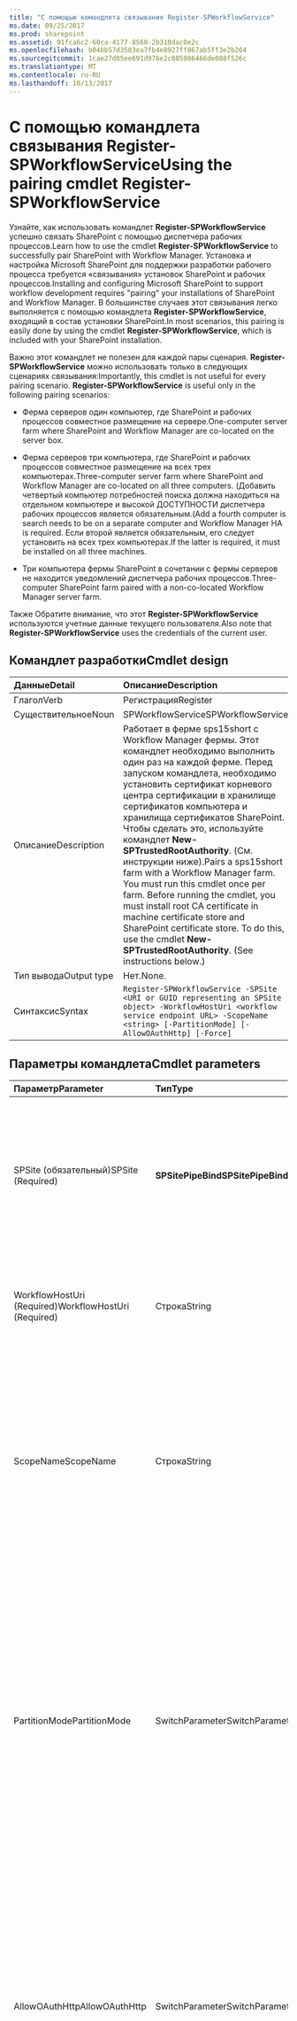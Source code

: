 ```yaml
---
title: "С помощью командлета связывания Register-SPWorkflowService"
ms.date: 09/25/2017
ms.prod: sharepoint
ms.assetid: 91fca6c2-60ca-4177-8560-2b310dac0e2c
ms.openlocfilehash: b04bb57d3583ea7fb4e8927ff867ab5ff3e2b264
ms.sourcegitcommit: 1cae27d85ee691d976e2c085986466de088f526c
ms.translationtype: MT
ms.contentlocale: ru-RU
ms.lasthandoff: 10/13/2017
---
```

# <a name="using-the-pairing-cmdlet-register-spworkflowservice"></a><span data-ttu-id="07e65-102">С помощью командлета связывания Register-SPWorkflowService</span><span class="sxs-lookup"><span data-stu-id="07e65-102">Using the pairing cmdlet Register-SPWorkflowService</span></span>
<span data-ttu-id="07e65-103">Узнайте, как использовать командлет **Register-SPWorkflowService** успешно связать SharePoint с помощью диспетчера рабочих процессов.</span><span class="sxs-lookup"><span data-stu-id="07e65-103">Learn how to use the cmdlet **Register-SPWorkflowService** to successfully pair SharePoint with Workflow Manager.</span></span>
<span data-ttu-id="07e65-104">Установка и настройка Microsoft SharePoint для поддержки разработки рабочего процесса требуется «связывания» установок SharePoint и рабочих процессов.</span><span class="sxs-lookup"><span data-stu-id="07e65-104">Installing and configuring Microsoft SharePoint to support workflow development requires "pairing" your installations of SharePoint and Workflow Manager.</span></span> <span data-ttu-id="07e65-105">В большинстве случаев этот связывания легко выполняется с помощью командлета **Register-SPWorkflowService**, входящий в состав установки SharePoint.</span><span class="sxs-lookup"><span data-stu-id="07e65-105">In most scenarios, this pairing is easily done by using the cmdlet **Register-SPWorkflowService**, which is included with your SharePoint installation.</span></span>
  
    
    

<span data-ttu-id="07e65-p102">Важно этот командлет не полезен для каждой пары сценария. **Register-SPWorkflowService** можно использовать только в следующих сценариях связывания:</span><span class="sxs-lookup"><span data-stu-id="07e65-p102">Importantly, this cmdlet is not useful for every pairing scenario. **Register-SPWorkflowService** is useful only in the following pairing scenarios:</span></span>
- <span data-ttu-id="07e65-108">Ферма серверов один компьютер, где SharePoint и рабочих процессов совместное размещение на сервере.</span><span class="sxs-lookup"><span data-stu-id="07e65-108">One-computer server farm where SharePoint and Workflow Manager are co-located on the server box.</span></span>
    
  
- <span data-ttu-id="07e65-109">Ферма серверов три компьютера, где SharePoint и рабочих процессов совместное размещение на всех трех компьютерах.</span><span class="sxs-lookup"><span data-stu-id="07e65-109">Three-computer server farm where SharePoint and Workflow Manager are co-located on all three computers.</span></span> <span data-ttu-id="07e65-110">(Добавить четвертый компьютер потребностей поиска должна находиться на отдельном компьютере и высокой ДОСТУПНОСТИ диспетчера рабочих процессов является обязательным.</span><span class="sxs-lookup"><span data-stu-id="07e65-110">(Add a fourth computer is search needs to be on a separate computer and Workflow Manager HA is required.</span></span> <span data-ttu-id="07e65-111">Если второй является обязательным, его следует установить на всех трех компьютерах.</span><span class="sxs-lookup"><span data-stu-id="07e65-111">If the latter is required, it must be installed on all three machines.</span></span>
    
  
- <span data-ttu-id="07e65-112">Три компьютера фермы SharePoint в сочетании с фермы серверов не находится уведомлений диспетчера рабочих процессов.</span><span class="sxs-lookup"><span data-stu-id="07e65-112">Three-computer SharePoint farm paired with a non-co-located Workflow Manager server farm.</span></span>
    
  
<span data-ttu-id="07e65-113">Также Обратите внимание, что этот **Register-SPWorkflowService** используются учетные данные текущего пользователя.</span><span class="sxs-lookup"><span data-stu-id="07e65-113">Also note that **Register-SPWorkflowService** uses the credentials of the current user.</span></span>
## <a name="cmdlet-design"></a><span data-ttu-id="07e65-114">Командлет разработки</span><span class="sxs-lookup"><span data-stu-id="07e65-114">Cmdlet design</span></span>





|<span data-ttu-id="07e65-115">**Данные**</span><span class="sxs-lookup"><span data-stu-id="07e65-115">**Detail**</span></span>|<span data-ttu-id="07e65-116">**Описание**</span><span class="sxs-lookup"><span data-stu-id="07e65-116">**Description**</span></span>|
|:-----|:-----|
|<span data-ttu-id="07e65-117">Глагол</span><span class="sxs-lookup"><span data-stu-id="07e65-117">Verb</span></span>  <br/> |<span data-ttu-id="07e65-118">Регистрация</span><span class="sxs-lookup"><span data-stu-id="07e65-118">Register</span></span>  <br/> |
|<span data-ttu-id="07e65-119">Существительное</span><span class="sxs-lookup"><span data-stu-id="07e65-119">Noun</span></span>  <br/> |<span data-ttu-id="07e65-120">SPWorkflowService</span><span class="sxs-lookup"><span data-stu-id="07e65-120">SPWorkflowService</span></span>  <br/> |
|<span data-ttu-id="07e65-121">Описание</span><span class="sxs-lookup"><span data-stu-id="07e65-121">Description</span></span>  <br/> |<span data-ttu-id="07e65-p104">Работает в ферме sps15short с Workflow Manager фермы. Этот командлет необходимо выполнить один раз на каждой ферме. Перед запуском командлета, необходимо установить сертификат корневого центра сертификации в хранилище сертификатов компьютера и хранилища сертификатов SharePoint. Чтобы сделать это, используйте командлет **New-SPTrustedRootAuthority**. (См. инструкции ниже).</span><span class="sxs-lookup"><span data-stu-id="07e65-p104">Pairs a sps15short farm with a Workflow Manager farm. You must run this cmdlet once per farm. Before running the cmdlet, you must install root CA certificate in machine certificate store and SharePoint certificate store. To do this, use the cmdlet **New-SPTrustedRootAuthority**. (See instructions below.)  </span></span><br/> |
|<span data-ttu-id="07e65-127">Тип вывода</span><span class="sxs-lookup"><span data-stu-id="07e65-127">Output type</span></span>  <br/> |<span data-ttu-id="07e65-128">Нет.</span><span class="sxs-lookup"><span data-stu-id="07e65-128">None.</span></span>  <br/> |
|<span data-ttu-id="07e65-129">Синтаксис</span><span class="sxs-lookup"><span data-stu-id="07e65-129">Syntax</span></span>  <br/> | `Register-SPWorkflowService -SPSite <URI or GUID representing an SPSite object> -WorkflowHostUri <workflow service endpoint URL> -ScopeName <string> [-PartitionMode] [-AllowOAuthHttp] [-Force]` <br/> |
   

## <a name="cmdlet-parameters"></a><span data-ttu-id="07e65-130">Параметры командлета</span><span class="sxs-lookup"><span data-stu-id="07e65-130">Cmdlet parameters</span></span>



|<span data-ttu-id="07e65-131">**Параметр**</span><span class="sxs-lookup"><span data-stu-id="07e65-131">**Parameter**</span></span>|<span data-ttu-id="07e65-132">**Тип**</span><span class="sxs-lookup"><span data-stu-id="07e65-132">**Type**</span></span>|<span data-ttu-id="07e65-133">**Описание**</span><span class="sxs-lookup"><span data-stu-id="07e65-133">**Description**</span></span>|
|:-----|:-----|:-----|
|<span data-ttu-id="07e65-134">SPSite          (обязательный)</span><span class="sxs-lookup"><span data-stu-id="07e65-134">SPSite          (Required)</span></span>  <br/> |<span data-ttu-id="07e65-135">**SPSitePipeBind**</span><span class="sxs-lookup"><span data-stu-id="07e65-135">**SPSitePipeBind**</span></span> <br/> |<span data-ttu-id="07e65-p105">URL-адрес семейства веб-сайтов в ферме SharePoint Server, который выступает в качестве конечной точке связывания длительный. Сведения для связывания выводится из этот URL-адрес.</span><span class="sxs-lookup"><span data-stu-id="07e65-p105">The URL of a long-lasting site collection on the SharePoint Server farm that serves as the pairing endpoint. Information for pairing is deduced from this URL.</span></span>  <br/> |
|<span data-ttu-id="07e65-138">WorkflowHostUri          (Required)</span><span class="sxs-lookup"><span data-stu-id="07e65-138">WorkflowHostUri          (Required)</span></span>  <br/> |<span data-ttu-id="07e65-139">Строка</span><span class="sxs-lookup"><span data-stu-id="07e65-139">String</span></span>  <br/> |<span data-ttu-id="07e65-p106">URL-адрес конечной точки Workflow Manager для связывания. Предоставляет узла рабочего процесса URI и номер порта.</span><span class="sxs-lookup"><span data-stu-id="07e65-p106">The URL of the Workflow Manager endpoint for the pairing. Provides the workflow host URI along with port number.</span></span>  <br/> |
|<span data-ttu-id="07e65-142">ScopeName</span><span class="sxs-lookup"><span data-stu-id="07e65-142">ScopeName</span></span>  <br/> |<span data-ttu-id="07e65-143">Строка</span><span class="sxs-lookup"><span data-stu-id="07e65-143">String</span></span>  <br/> |<span data-ttu-id="07e65-p107">Имя для использования службы рабочих процессов для идентификации парного SharePoint Server фермы. Значение по умолчанию  «SharePoint». Необходимо указать этот параметр, если связь нескольких фермах SharePoint в ферму Workflow Manager.</span><span class="sxs-lookup"><span data-stu-id="07e65-p107">The name to be used by the workflow service to identify the paired SharePoint Server farm. The default value is "SharePoint". You only need to specify this parameter if trying to pair multiple SharePoint farms to a Workflow Manager farm.</span></span>  <br/> |
|<span data-ttu-id="07e65-147">PartitionMode</span><span class="sxs-lookup"><span data-stu-id="07e65-147">PartitionMode</span></span>  <br/> |<span data-ttu-id="07e65-148">SwitchParameter</span><span class="sxs-lookup"><span data-stu-id="07e65-148">SwitchParameter</span></span>  <br/> |<span data-ttu-id="07e65-p108">Этот параметр используется только для фермы SharePoint несколькими клиентами. В режиме секционирования указан для службы SharePoint. Обратите внимание на то, что одним экземпляром нескольких клиентов можно создать в ферме SharePoint после выполнения этого командлета; Таким образом командлет не может вывести значение этого параметра неявно из существующих состояний в ферме SharePoint.</span><span class="sxs-lookup"><span data-stu-id="07e65-p108">Use this parameter only for multi-tenant SharePoint farm. The partition mode is specified per SharePoint service. Note that you can create multi-tenancy in a SharePoint farm after this cmdlet runs; therefore, the cmdlet cannot deduce this parameter value implicitly from the existing state of the SharePoint farm.</span></span>  <br/> |
|<span data-ttu-id="07e65-152">AllowOAuthHttp</span><span class="sxs-lookup"><span data-stu-id="07e65-152">AllowOAuthHttp</span></span>  <br/> |<span data-ttu-id="07e65-153">SwitchParameter</span><span class="sxs-lookup"><span data-stu-id="07e65-153">SwitchParameter</span></span>  <br/> |<span data-ttu-id="07e65-p109">Позволяет OAuth и метаданные exchange по протоколу HTTP. Эта функция особенно полезна при тестировании, но не в рабочий режим. Этот параметр используется только в том случае, если SharePoint настроен для поддержки HTTP. Нет необходимости настроить Workflow Manager на использование протокола HTTP.</span><span class="sxs-lookup"><span data-stu-id="07e65-p109">Enables OAuth and metadata exchange over HTTP. This is useful in testing, but not in production mode. Use this only when SharePoint is configured to support HTTP. It is not necessary that the Workflow Manager be configured to use HTTP.</span></span>  <br/> |
|<span data-ttu-id="07e65-158">Force</span><span class="sxs-lookup"><span data-stu-id="07e65-158">Force</span></span>  <br/> |<span data-ttu-id="07e65-159">SwitchParameter</span><span class="sxs-lookup"><span data-stu-id="07e65-159">SwitchParameter</span></span>  <br/> |<span data-ttu-id="07e65-p110">Обеспечивает создание области с использованием параметра  _ScopeName_ или обновляет соответствующие же _ScopeName_существующей области. Если не указан, а область с таким же именем существует, командлета возникает ошибка. </span><span class="sxs-lookup"><span data-stu-id="07e65-p110">Enforces the creating of scope using  _ScopeName_ parameter, or updates an existing scope corresponding to the same _ScopeName_. If not specified and scope with the same name exists, the cmdlet will throw an error.  </span></span><br/> |
   

## <a name="example"></a><span data-ttu-id="07e65-162">Пример</span><span class="sxs-lookup"><span data-stu-id="07e65-162">Example</span></span>


```

PS> Register-SPWorkflowService -SPSite "https://myserver/mysitecollection" -WorkflowHostUri "http://workflow.example.com:12291" -ScopeName "SharePoint2" -PartitionMode -AllowOAuthHttp  -Force
```


## <a name="additional-resources"></a><span data-ttu-id="07e65-163">Дополнительные ресурсы</span><span class="sxs-lookup"><span data-stu-id="07e65-163">Additional resources</span></span>
<span data-ttu-id="07e65-164"><a name="bk_addresources"> </a></span><span class="sxs-lookup"><span data-stu-id="07e65-164"><a name="bk_addresources"> </a></span></span>


-  [<span data-ttu-id="07e65-165">Установка и настройка рабочих процессов для SharePoint</span><span class="sxs-lookup"><span data-stu-id="07e65-165">Install and configure workflow for SharePoint</span></span>](http://technet.microsoft.com/en-us/library/jj658588.aspx)
    
  
-  [<span data-ttu-id="07e65-166">Серия: Установка и настройка рабочего процесса в SharePoint</span><span class="sxs-lookup"><span data-stu-id="07e65-166">Video series: Install and configure Workflow in SharePoint</span></span>](http://technet.microsoft.com/en-us/library/dn201724.aspx)
    
  
-  [<span data-ttu-id="07e65-167">Диспетчер рабочих процессов версии 1.0</span><span class="sxs-lookup"><span data-stu-id="07e65-167">Workflow Manager 1.0</span></span>](http://msdn.microsoft.com/en-us/library/jj193528%28Azure.10%29)
    
  
